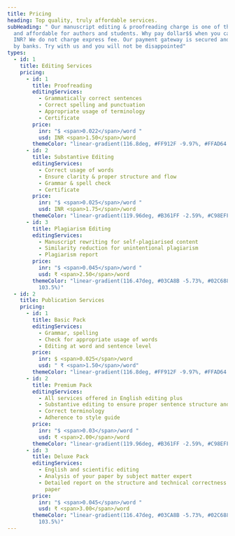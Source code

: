```yaml
---
title: Pricing
heading: Top quality, truly affordable services.
subHeading: " Our manuscript editing & proofreading charge is one of the best
  and affordable for authors and students. Why pay dollar$$ when you can pay in
  INR? We do not charge express fee. Our payment gateway is secured and handled
  by banks. Try with us and you will not be disappointed"
types:
  - id: 1
    title: Editing Services
    pricing:
      - id: 1
        title: Proofreading
        editingServices:
          - Grammatically correct sentences
          - Correct spelling and punctuation
          - Appropriate usage of terminology
          - Certificate
        price:
          inr: "$ <span>0.022</span>/word "
          usd: INR <span>1.50</span>/word
        themeColor: "linear-gradient(116.8deg, #FF912F -9.97%, #FFAD64 105%)"
      - id: 2
        title: Substantive Editing
        editingServices:
          - Correct usage of words
          - Ensure clarity & proper structure and flow
          - Grammar & spell check
          - Certificate
        price:
          inr: "$ <span>0.025</span>/word "
          usd: INR <span>1.75</span>/word
        themeColor: "linear-gradient(119.96deg, #B361FF -2.59%, #C98EFF 104.08%)"
      - id: 3
        title: Plagiarism Editing
        editingServices:
          - Manuscript rewriting for self-plagiarised content
          - Similarity reduction for unintentional plagiarism
          - Plagiarism report
        price:
          inr: "$ <span>0.045</span>/word "
          usd: ₹ <span>2.50</span>/word
        themeColor: "linear-gradient(116.47deg, #03CA8B -5.73%, #02C688 -5.72%, #05E29C
          103.5%)"
  - id: 2
    title: Publication Services
    pricing:
      - id: 1
        title: Basic Pack
        editingServices:
          - Grammar, spelling
          - Check for appropriate usage of words
          - Editing at word and sentence level
        price:
          inr: $ <span>0.025</span>/word
          usd: " ₹ <span>1.50</span>/word"
        themeColor: "linear-gradient(116.8deg, #FF912F -9.97%, #FFAD64 105%)"
      - id: 2
        title: Premium Pack
        editingServices:
          - All services offered in English editing plus
          - Substantive editing to ensure proper sentence structure and flow
          - Correct terminology
          - Adherence to style guide
        price:
          inr: "$ <span>0.03</span>/word "
          usd: ₹ <span>2.00</span>/word
        themeColor: "linear-gradient(119.96deg, #B361FF -2.59%, #C98EFF 104.08%)"
      - id: 3
        title: Deluxe Pack
        editingServices:
          - English and scientific editing
          - Analysis of your paper by subject matter expert
          - Detailed report on the structure and technical correctness of your
            paper
        price:
          inr: "$ <span>0.045</span>/word "
          usd: ₹ <span>3.00</span>/word
        themeColor: "linear-gradient(116.47deg, #03CA8B -5.73%, #02C688 -5.72%, #05E29C
          103.5%)"
---
```

